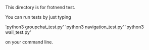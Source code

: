 This directory is for frotnend test.

You can run tests by just typing

'python3 groupchat_test.py'
'python3 navigation_test.py'
'python3 wall_test.py'


on your command line.
